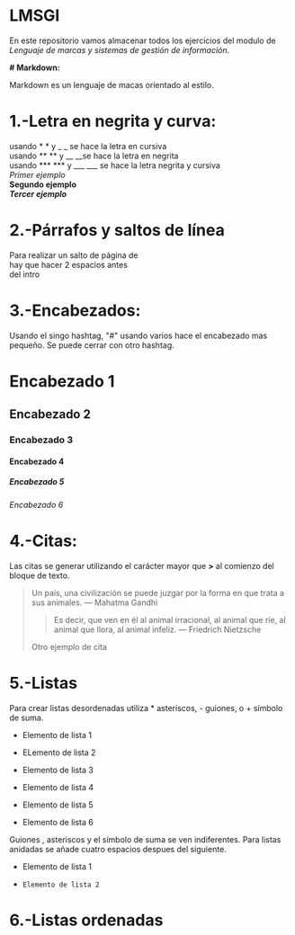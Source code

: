 # LMSGI
En este repositorio vamos almacenar todos los ejercicios del modulo de *Lenguaje de marcas y sistemas de gestión de información*.

**# Markdown:**   

Markdown es un lenguaje de macas orientado al estilo.

# **1.-Letra en negrita y curva:**

usando * * y _ _ se hace la letra en cursiva   
usando ** ** y __ __se hace la letra en negrita  
usando *** *** y ___ ___ se hace la letra negrita y cursiva  
*Primer ejemplo*    
**Segundo ejemplo**    
***Tercer ejemplo***

# **2.-Párrafos y saltos de línea**

Para realizar un salto de página de  
hay que hacer 2 espacios antes  
del intro

# **3.-Encabezados:**

Usando el singo hashtag, "#" usando varios hace el encabezado mas pequeño. Se puede cerrar con otro hashtag.
# Encabezado 1
## Encabezado 2
### Encabezado 3
#### Encabezado 4
##### Encabezado 5
###### Encabezado 6

# **4.-Citas:**

Las citas se generar utilizando el carácter mayor que **>** al comienzo del bloque de texto.

> Un país, una civilización se puede juzgar por la forma en que trata a sus animales.  — Mahatma Gandhi
>> 
> > Es decir, que ven en él al animal irracional, al animal que ríe, al animal que llora, al animal infeliz. — Friedrich Nietzsche
>
>Otro ejemplo de cita 

# **5.-Listas**

Para crear listas desordenadas utiliza * asteriscos, - guiones, o + símbolo de suma.

* Elemento de lista 1
- ELemento de lista 2
+ Elemento de lista 3 
- Elemento de lista 4
* Elemento de lista 5
+ Elemento de lista 6

Guiones , asteriscos y el símbolo de suma se ven indiferentes.
Para listas anidadas se añade cuatro espacios despues del siguiente.
 * Elemento de lista 1
*     Elemento de lista 2


# **6.-Listas ordenadas**













